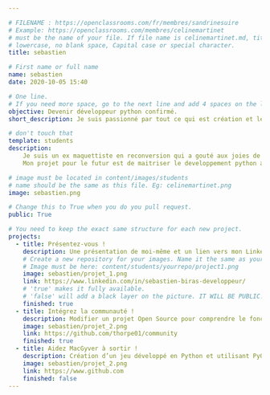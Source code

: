 ```yaml
---

# FILENAME : https://openclassrooms.com/fr/membres/sandrinesuire
# Example: https://openclassrooms.com/membres/celinemartinet
# must be the name of your file. If file name is celinemartinet.md, title is celinemartinet.
# lowercase, no blank space, Capital case or special character.
title: sebastien

# First name or full name
name: sebastien
date: 2020-10-05 15:40

# One line.
# If you need more space, go to the next line and add 4 spaces on the left, as in 'description'.
objective: Devenir développeur python confirmé.
short_description: Je suis passionné par tout ce qui est création et le web.

# don't touch that
template: students
description:
    Je suis un ex maquettiste en reconversion qui a gouté aux joies de la programmation .
    Mon projet pour le futur est de maitriser le developpement python afin de pouvoir trouver un métier vraiment passionnant et de pouvoir faire des projets personnel.

# image must be located in content/images/students
# name should be the same as this file. Eg: celinemartinet.png
image: sebastien.png

# Change this to True when you do you pull request.
public: True

# You need to keep the exact same structure for each new project.
projects:
  - title: Présentez-vous !
    description: Une présentation de moi-même et un lien vers mon LinkedIn.
    # Create a new repository for your images. Name it the same as your nickname and profile picture.
    # Image must be here: content/students/yourrepo/project1.png
    image: sebastien/projet_1.png
    link: https://www.linkedin.com/in/sebastien-biras-developpeur/
    # 'true' makes it fully available.
    # 'false' will add a black layer on the picture. IT WILL BE PUBLIC!
    finished: true
  - title: Intégrez la communauté !
    description: Modifier un projet Open Source pour comprendre le fonctionnement de Git, de Github et des pullreques
    image: sebastien/projet_2.png
    link: https://github.com/thorpe01/community
    finished: true
  - title: Aidez MacGyver à sortir !
    description: Création d’un jeu développé en Python et utilisant PyGame.
    image: sebastien/projet_2.png
    link: https://www.github.com
    finished: false
---
```

